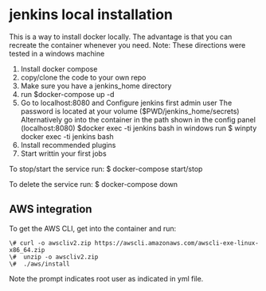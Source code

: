 # jenkins local installation
This is a way to install docker locally. The advantage is that you can recreate the container whenever you need.
Note: These directions were tested in a windows machine

1. Install docker compose
2. copy/clone the code to your own repo
3. Make sure you have a jenkins_home directory
4. run $docker-compose up -d
5. Go to localhost:8080 and Configure jenkins first admin user
   The password is located at your volume ($PWD/jenkins_home/secrets)
   Alternatively go into the container in the path shown in the config panel (localhost:8080)
   $docker exec -ti jenkins bash 
   in windows run $ winpty docker exec -ti jenkins bash
6. Install recommended plugins
7. Start writtin your first jobs

To stop/start the service run:
$ docker-compose start/stop

To delete the service run:
$ docker-compose down

## AWS integration
To get the AWS CLI, get into the container and run:
```
\# curl -o awscliv2.zip https://awscli.amazonaws.com/awscli-exe-linux-x86_64.zip
\#  unzip -o awscliv2.zip
\#  ./aws/install
```
Note the prompt indicates root user as indicated in yml file.